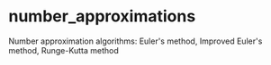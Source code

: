 # number_approximations
Number approximation algorithms: Euler's method, Improved Euler's method, Runge-Kutta method
